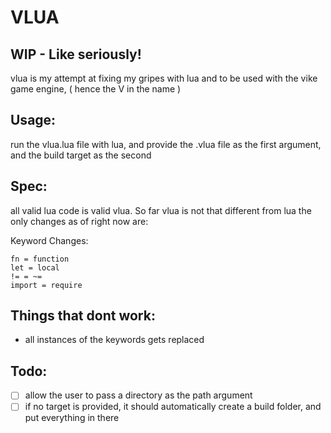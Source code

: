# VLUA

## WIP - Like seriously!

vlua is my attempt at fixing my gripes with lua
and to be used with the vike game engine, ( hence the V in the name ) 

## Usage:
run the vlua.lua file with lua, and provide the .vlua file as the first argument, and the build target as the second

## Spec: 

all valid lua code is valid vlua.
So far vlua is not that different from lua the only changes as of right now are: 

Keyword Changes: 
```
fn = function
let = local
!= = ~= 
import = require
```

## Things that dont work: 
- all instances of the keywords gets replaced 

## Todo:
- [ ] allow the user to pass a directory as the path argument
- [ ] if no target is provided, it should automatically create a build folder, and put everything in there
